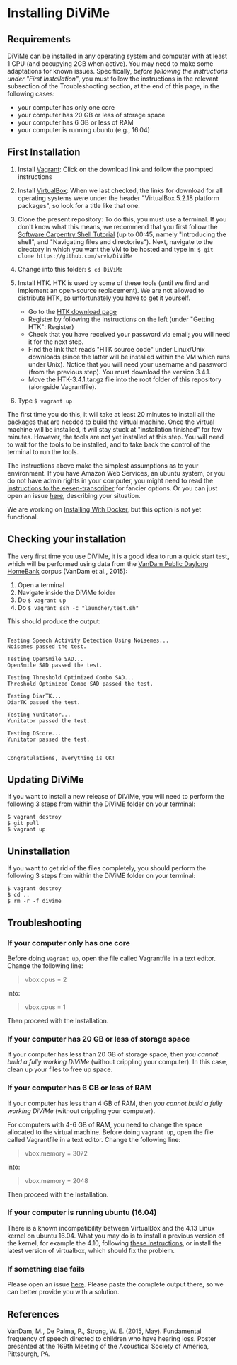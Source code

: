 # Installing DiViMe

## Requirements

DiViMe can be installed in any operating system and computer with at least 1 CPU (and occupying 2GB when active). You may need to make some adaptations for known issues. Specifically, *before following the instructions under "First Installation"*, you must follow the instructions in the relevant subsection of the Troubleshooting section, at the end of this page, in the following cases:

- your computer has only one core
- your computer has 20 GB or less of storage space
- your computer has 6 GB or less of RAM
- your computer is running ubuntu (e.g., 16.04)


## First Installation

1. Install [Vagrant](https://www.vagrantup.com/): Click on the download link and follow the prompted instructions

2. Install [VirtualBox](https://www.virtualbox.org/wiki/Downloads): When we last checked, the links for download for all operating systems were under the header "VirtualBox 5.2.18 platform packages", so look for a title like that one.

3. Clone the present repository: To do this, you must use a terminal. If you don't know what this means, we recommend that you first follow the [Software Carpentry Shell Tutorial](https://swcarpentry.github.io/shell-novice/) (up to 00:45, namely "Introducing the shell", and "Navigating files and directories"). Next, navigate to the directory in which you want the VM to be hosted and type in: `$ git clone https://github.com/srvk/DiViMe`

4. Change into this folder: `$ cd DiViMe`

5. Install HTK. HTK is used by some of these tools (until we find and implement an open-source replacement). We are not allowed to distribute HTK, so unfortunately you have to get it yourself. 

	- Go to the [HTK download page](http://htk.eng.cam.ac.uk/download.shtml)
	- Register by following the instructions on the left (under "Getting HTK": Register)
	- Check that you have received your password via email; you will need it for the next step. 
	- Find the link that reads "HTK source code" under Linux/Unix downloads (since the latter will be installed within the VM which runs under Unix). Notice that you will need your username and password (from the previous step). You must download the version 3.4.1. 
	- Move the HTK-3.4.1.tar.gz file into the root folder of this repository (alongside Vagrantfile).

6. Type `$ vagrant up`

The first time you do this, it will take at least 20 minutes to install all the packages that are needed to build the virtual machine.
Once the virtual machine will be installed, it will stay stuck at "installation finished" for few minutes. However, the tools are not yet installed at this step.
You will need to wait for the tools to be installed, and to take back the control of the terminal to run the tools.

The instructions above make the simplest assumptions as to your environment. If you have Amazon Web Services, an ubuntu system, or you do not have admin rights in your computer, you might need to read the [instructions to the eesen-transcriber](https://github.com/srvk/eesen-transcriber/blob/master/INSTALL.md) for fancier options.  Or you can just open an issue [here](https://github.com/srvk/DiViMe/issues), describing your situation.

We are working on [Installing With Docker](https://github.com/srvk/DiViMe/wiki/InstallingWithDocker), but this option is not yet functional.

## Checking your installation

The very first time you use DiViMe, it is a good idea to run a quick start test, which will be performed using data from the [VanDam Public Daylong](https://homebank.talkbank.org/access/Public/VanDam-Daylong.html) [HomeBank](homebank.talkbank.org) corpus (VanDam et al., 2015):

1. Open a terminal
2. Navigate inside the DiViMe folder
3. Do  `$ vagrant up`
4. Do `$ vagrant ssh -c "launcher/test.sh"`

This should produce the output:

```

Testing Speech Activity Detection Using Noisemes...
Noisemes passed the test.

Testing OpenSmile SAD...
OpenSmile SAD passed the test.

Testing Threshold Optimized Combo SAD...
Threshold Optimized Combo SAD passed the test.

Testing DiarTK...
DiarTK passed the test. 

Testing Yunitator...
Yunitator passed the test. 

Testing DScore...
Yunitator passed the test. 


Congratulations, everything is OK! 

```


## Updating DiViMe

If you want to install a new release of DiViMe, you will need to perform the following 3 steps from within the DiViME folder on your terminal:


```
$ vagrant destroy
$ git pull
$ vagrant up
```

## Uninstallation 

If you want to get rid of the files completely, you should perform the following 3 steps from within the DiViME folder on your terminal:

```
$ vagrant destroy
$ cd ..
$ rm -r -f divime
```

## Troubleshooting

### If your computer only has one core

Before doing `vagrant up`, open the file called Vagrantfile in a text editor. Change the following line:

> vbox.cpus = 2

into:

> vbox.cpus = 1

Then proceed with the Installation.

### If your computer has 20 GB or less of storage space 

If your computer has less than 20 GB of storage space, then *you cannot build a fully working DiViMe* (without crippling your computer). In this case, clean up your files to free up space.

### If your computer has 6 GB or less of RAM 

If your computer has less than 4 GB of RAM, then *you cannot build a fully working DiViMe* (without crippling your computer). 

For computers with 4-6 GB of RAM, you need to change the space allocated to the virtual machine. Before doing `vagrant up`, open the file called Vagrantfile in a text editor. Change the following line:

> vbox.memory = 3072

into:

> vbox.memory = 2048

Then proceed with the Installation.

### If your computer is running ubuntu (16.04)

There is a known incompatibility between VirtualBox and the 4.13 Linux kernel on ubuntu 16.04. What you may do is to install a previous version of the kernel, for example the 4.10, following [these instructions](https://doc.ubuntu-fr.org/kernel#installationSimple), or install the latest version of virtualbox, which should fix the problem.

### If something  else fails

Please open an issue [here](https://github.com/srvk/DiViMe/issues). Please paste the complete output there, so we can better provide you with a solution.


## References

VanDam, M., De Palma, P., Strong, W. E. (2015, May). Fundamental frequency of speech directed to children who have hearing loss. Poster presented at the 169th Meeting of the Acoustical Society of America, Pittsburgh, PA. 
